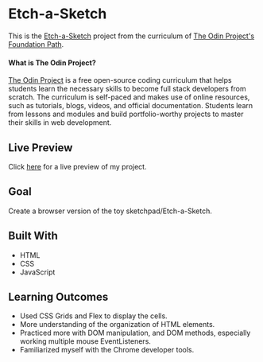 # Etch-a-Sketch

This is the [Etch-a-Sketch](https://www.theodinproject.com/courses/foundations/lessons/etch-a-sketch-project) project from the curriculum of [The Odin Project's Foundation Path](https://www.theodinproject.com/paths/foundations/courses/foundations).

#### What is The Odin Project?

[The Odin Project](https://www.theodinproject.com/about) is a free open-source coding curriculum that helps students learn the necessary skills to become full stack developers from scratch. The curriculum is self-paced and makes use of online resources, such as tutorials, blogs, videos, and official documentation. Students learn from lessons and modules and build portfolio-worthy projects to master their skills in web development.

## Live Preview

Click [here](https://cineonizer.github.io/etch-a-sketch/) for a live preview of my project.

## Goal

Create a browser version of the toy sketchpad/Etch-a-Sketch.

## Built With

* HTML
* CSS
* JavaScript

## Learning Outcomes

* Used CSS Grids and Flex to display the cells.
* More understanding of the organization of HTML elements.
* Practiced more with DOM manipulation, and DOM methods, especially working multiple mouse EventListeners.
* Familiarized myself with the Chrome developer tools.

